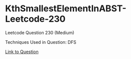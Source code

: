 # KthSmallestElementInABST-Leetcode-230

Leetcode Question 230 (Medium)

Techniques Used in Question:
DFS

[Link to Question](https://leetcode.com/problems/kth-smallest-element-in-a-bst/)
